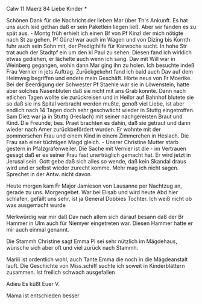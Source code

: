  Calw 11 Maerz 84
Liebe Kinder <Marie>*

Schönen Dank für die Nachricht der lieben Mar über Th's Ankunft. Es hat uns auch leid gethan daß er sein Paketlein liegen ließ. Aber wir fanden es zu spät aus. - Montg früh erhielt ich einen Bf von Pf Kinzl der mich nötigte nach St zu gehen. Pf Günzl war auch im Wagen und von Dizing bis Kornth fuhr auch sein Sohn mit, der Predigthilfe für Karwoche sucht. In hohe Str trat auch der Stadtpf ein um den kl Paul zu sehen. Diesen fand ich wirklich etwas gediehen, er lächelte auch wenn ich sang. Dav mit Will war in Weinberg gegangen, wohin dann Mar ging ihn zu holen. Ich besuchte indeß Frau Vernier in jets Auftrag. Zurückgekehrt fand ich bald auch Dav auf dem Heimweg begriffen und endete mein Geschäft. Hörte neus von Fr Moerike. Bei der Beerdigung der Schwester Pf Staehle war sie in Löwenstein, hatte aber solches Nasenbluten daß sie nicht mit ans Grab konnte. Dann nach etlichen Tagen wollte sie zurückreisen und in Heilbr auf Bahnhof blutete sie so daß sie ins Spital verbracht werden mußte, genoß viel Liebe, ist aber endlich nach 14 Tagen doch sehr geschwächt wieder in Stuttg eingetroffen. Sam Diez war ja in Stuttg (Heslach) mit seiner nachgereisten Braut und Kind. Die Freunde, bes. Praet brachten es dahin, daß sie getraut und dann wieder nach Amer zurückbefördert wurden. Er wohnte mit der pommerschen Frau und einem Kind in einem Zimmerchen in Heslach. Die Frau sah einer tüchtigen Magd gleich. - Unsrer Christine Mutter starb gestern in Pfalzgrafenweiler. Die Sache mit Vernier ist die - im Vertrauen gesagt daß er es seiner Frau fast unerträglich gemacht hat. Er wird jetzt in Jerusal sein. Gott gebe daß sich alles so wende, daß kein Skandal draus wird und er selbst wieder zurecht komme. Mehr mag ich nicht sagen. Sprechet in der Antw. nicht davon

Heute morgen kam Fr Major Jamieson von Lausanne per Nachtzug an, gerade zu uns. Morgengebet. War bei Elisab und wird heute Abd hier schlafen, gefällt uns sehr, ist ja General Dobbies Tochter. Ich weiß nicht ob was ausgemacht wurde

Merkwürdig war mir daß Dav nach allem sich darauf besann daß der Br Hammer in Ulm auch für Niemyer eingetreten war. Diesen Hammer hatte er mir auch einmal genannt.

Die Stammh Christine sagt Emma Pl sei sehr nützlich im Mägdehaus, wünsche sich aber oft und viel zurück nach Stammh.

Marili ist ordentlich wohl, auch Tante Emma die noch in die Mägdeanstalt lauft. Die Geschichte von Miss.schiff suchte ich soweit in Kinderblättern zusammen. Ist freilich schwach ausgefallen

 Adieu Es küßt Euer V.

Mama ist entschieden besser
